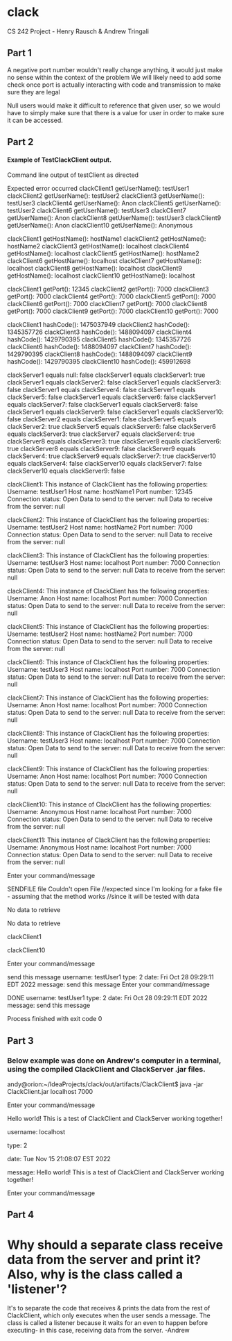 # clack
 CS 242 Project - Henry Rausch & Andrew Tringali
 
 ## Part 1
A negative port number wouldn't really change anything, it would just make no sense within the context of the problem
We will likely need to add some check once port is actually interacting with code and transmission to make sure they are legal

Null users would make it difficult to reference that given user, so we would have to simply make sure that there is a value for user
in order to make sure it can be accessed.

## Part 2

#### Example of TestClackClient output.

Command line output of testClient as directed

Expected error occurred
clackClient1 getUserName(): testUser1
clackClient2 getUserName(): testUser2
clackClient3 getUserName(): testUser3
clackClient4 getUserName(): Anon
clackClient5 getUserName(): testUser2
clackClient6 getUserName(): testUser3
clackClient7 getUserName(): Anon
clackClient8 getUserName(): testUser3
clackClient9 getUserName(): Anon
clackClient10 getUserName(): Anonymous

clackClient1 getHostName(): hostName1
clackClient2 getHostName(): hostName2
clackClient3 getHostName(): localhost
clackClient4 getHostName(): localhost
clackClient5 getHostName(): hostName2
clackClient6 getHostName(): localhost
clackClient7 getHostName(): localhost
clackClient8 getHostName(): localhost
clackClient9 getHostName(): localhost
clackClient10 getHostName(): localhost

clackClient1 getPort(): 12345
clackClient2 getPort(): 7000
clackClient3 getPort(): 7000
clackClient4 getPort(): 7000
clackClient5 getPort(): 7000
clackClient6 getPort(): 7000
clackClient7 getPort(): 7000
clackClient8 getPort(): 7000
clackClient9 getPort(): 7000
clackClient10 getPort(): 7000

clackClient1 hashCode(): 1475037949
clackClient2 hashCode(): 1345357726
clackClient3 hashCode(): 1488094097
clackClient4 hashCode(): 1429790395
clackClient5 hashCode(): 1345357726
clackClient6 hashCode(): 1488094097
clackClient7 hashCode(): 1429790395
clackClient8 hashCode(): 1488094097
clackClient9 hashCode(): 1429790395
clackClient10 hashCode(): 459912698

clackServer1 equals null: false
clackServer1 equals clackServer1: true
clackServer1 equals clackServer2: false
clackServer1 equals clackServer3: false
clackServer1 equals clackServer4: false
clackServer1 equals clackServer5: false
clackServer1 equals clackServer6: false
clackServer1 equals clackServer7: false
clackServer1 equals clackServer8: false
clackServer1 equals clackServer9: false
clackServer1 equals clackServer10: false
clackServer2 equals clackServer1: false
clackServer5 equals clackServer2: true
clackServer5 equals clackServer6: false
clackServer6 equals clackServer3: true
clackServer7 equals clackServer4: true
clackServer8 equals clackServer3: true
clackServer8 equals clackServer6: true
clackServer8 equals clackServer9: false
clackServer9 equals clackServer4: true
clackServer9 equals clackServer7: true
clackServer10 equals clackServer4: false
clackServer10 equals clackServer7: false
clackServer10 equals clackServer9: false

clackClient1:
This instance of ClackClient has the following properties:
Username: testUser1
Host name: hostName1
Port number: 12345
Connection status: Open
Data to send to the server: null
Data to receive from the server: null

clackClient2:
This instance of ClackClient has the following properties:
Username: testUser2
Host name: hostName2
Port number: 7000
Connection status: Open
Data to send to the server: null
Data to receive from the server: null

clackClient3:
This instance of ClackClient has the following properties:
Username: testUser3
Host name: localhost
Port number: 7000
Connection status: Open
Data to send to the server: null
Data to receive from the server: null

clackClient4:
This instance of ClackClient has the following properties:
Username: Anon
Host name: localhost
Port number: 7000
Connection status: Open
Data to send to the server: null
Data to receive from the server: null

clackClient5:
This instance of ClackClient has the following properties:
Username: testUser2
Host name: hostName2
Port number: 7000
Connection status: Open
Data to send to the server: null
Data to receive from the server: null

clackClient6:
This instance of ClackClient has the following properties:
Username: testUser3
Host name: localhost
Port number: 7000
Connection status: Open
Data to send to the server: null
Data to receive from the server: null

clackClient7:
This instance of ClackClient has the following properties:
Username: Anon
Host name: localhost
Port number: 7000
Connection status: Open
Data to send to the server: null
Data to receive from the server: null

clackClient8:
This instance of ClackClient has the following properties:
Username: testUser3
Host name: localhost
Port number: 7000
Connection status: Open
Data to send to the server: null
Data to receive from the server: null

clackClient9:
This instance of ClackClient has the following properties:
Username: Anon
Host name: localhost
Port number: 7000
Connection status: Open
Data to send to the server: null
Data to receive from the server: null

clackClient10:
This instance of ClackClient has the following properties:
Username: Anonymous
Host name: localhost
Port number: 7000
Connection status: Open
Data to send to the server: null
Data to receive from the server: null

clackClient11:
This instance of ClackClient has the following properties:
Username: Anonymous
Host name: localhost
Port number: 7000
Connection status: Open
Data to send to the server: null
Data to receive from the server: null

Enter your command/message

SENDFILE file
Couldn't open File //expected since I'm looking for a fake file - assuming that the method works
//since it will be tested with data

No data to retrieve

No data to retrieve

clackClient1

clackClient10

Enter your command/message

send this message
username: testUser1
type: 2
date: Fri Oct 28 09:29:11 EDT 2022
message: send this message
Enter your command/message

DONE
username: testUser1
type: 2
date: Fri Oct 28 09:29:11 EDT 2022
message: send this message

Process finished with exit code 0

## Part 3

### Below example was done on Andrew's computer in a terminal, using the compiled ClackClient and ClackServer .jar files. 

andy@orion:~/IdeaProjects/clack/out/artifacts/ClackClient$ java -jar ClackClient.jar localhost 7000 

Enter your command/message 


Hello world! This is a test of ClackClient and ClackServer working together!
 
username: localhost 

type: 2 

date: Tue Nov 15 21:08:07 EST 2022 

message: Hello world! This is a test of ClackClient and ClackServer working together! 

Enter your command/message 

## Part 4

# Why should a separate class receive data from the server and print it? Also, why is the class called a 'listener'?
It's to separate the code that receives & prints the data from the rest of ClackClient, which only executes when the user sends a message. The class is called a listener because it waits for an even to happen before executing- in this case, receiving data from the server. -Andrew
